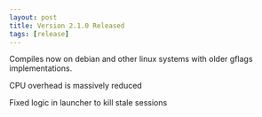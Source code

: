 ```yaml
---
layout: post
title: Version 2.1.0 Released
tags: [release]
---
```


Compiles now on debian and other linux systems with older gflags implementations.

CPU overhead is massively reduced

Fixed logic in launcher to kill stale sessions
